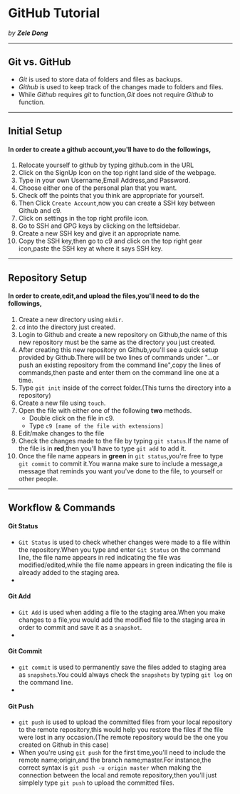 # GitHub Tutorial

_by **Zele Dong**_

---
## Git vs. GitHub
* _Git_ is used to store data of folders and files as backups.
* _Github_ is used to keep track of the changes made to folders and files.
* While _Github_ requires _git_ to function,_Git_ does not require _Github_ to function.  
 

---
## Initial Setup
#### In order to create a github account,you'll have to do the followings,  
1. Relocate yourself to github by typing github.com in the URL  
2. Click on the SignUp Icon on the top right land side of the webpage.  
3. Type in your own Username,Email Address,and Password.  
4. Choose either one of the personal plan that you want.  
5. Check off the points that you think are appropriate for yourself.  
6. Then Click `Create Account`,now you can create a SSH key between Github and c9.  
7. Click on settings in the top right profile icon.  
8. Go to SSH and GPG keys by clicking on the leftsidebar.  
9. Create a new SSH key and give it an appropriate name.  
10. Copy the SSH key,then go to c9 and click on the top right gear icon,paste the SSH key at where it says SSH key.  


---
## Repository Setup
#### In order to create,edit,and upload the files,you'll need to do the followings,  
1.  Create a new directory using `mkdir`.  
2.  `cd` into the directory just created.  
3.  Login to Github and create a new repository on Github,the name of this new repository must be the same as the directory you just created.  
4.  After creating this new repository on Github,you'll see a quick setup provided by Github.There will be two lines of commands under "…or push an existing repository from the command line",copy the lines of commands,then paste and enter them on the command line one at a time.  
5.  Type `git init` inside of the correct folder.(This turns the directory into a repository)  
6.  Create a new file using `touch`.  
7.  Open the file with either one of the following **two** methods.  
    * Double click on the file in c9.  
    * Type `c9 [name of the file with extensions]`   
8. Edit/make changes to the file   
9. Check the changes made to the file by typing `git status`.If the name of the file is in **red**,then you'll have to type `git add` to add it.  
10. Once the file name appears in **green** in `git status`,you're free to type `git commit` to commit it.You wanna make sure to include a message,a message that reminds you want you've done to the file, to yourself or other people.  

---
## Workflow & Commands
  
#### Git Status
* `Git Status` is used to check whether changes were made to a file within the repository.When you type and enter `Git Status` on the command line, the file name appears in red indicating the file was modified/edited,while the file name appears in green indicating the file is already added to the staging area.  
* 
  
#### Git Add
* `Git Add` is used when adding a file to the staging area.When you make changes to a file,you would add the modified file to the staging area in order to commit and save it as a `snapshot`.  
* 
  
#### Git Commit
* `git commit` is used to permanently save the files added to staging area as `snapshots`.You could always check the `snapshots` by typing `git log` on the command line.
* 
  
#### Git Push
* `git push` is used to upload the committed files from your local repository to the remote repository,this would help you restore the files if the file were lost in any occasion.(The remote repository would be the one you created on Github in this case)  
* When you're using `git push` for the first time,you'll need to include the remote name;origin,and the branch name;master.For instance,the correct syntax is `git push -u origin master` when making the connection between the local and remote repository,then you'll just simplely type `git push` to upload the committed files.
